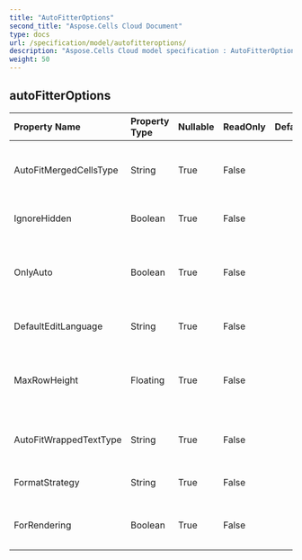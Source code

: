 ```yaml
---
title: "AutoFitterOptions"
second_title: "Aspose.Cells Cloud Document"
type: docs
url: /specification/model/autofitteroptions/
description: "Aspose.Cells Cloud model specification : AutoFitterOptions. Effortlessly handle Excel and other spreadsheet documents with features like opening, generating, editing, splitting, merging, comparing, and converting."
weight: 50
---
```


## **autoFitterOptions**

 

| Property Name | Property Type | Nullable |  ReadOnly | DefaultValue | Description | 
| :- | :- | :- |:- |  :- | :- |
| AutoFitMergedCellsType | String | True |  False |  | Gets and set the type of auto fitting row height of merged cells. |  
| IgnoreHidden | Boolean | True |  False |  | Ignores the hidden rows/columns. |  
| OnlyAuto | Boolean | True |  False |  | Indicates whether only fit the rows which height are not customed. |  
| DefaultEditLanguage | String | True |  False |  | Gets or sets default edit language. |  
| MaxRowHeight | Floating | True |  False |  | Gets and sets the max row height(in unit of Point) when autofitting rows. |  
| AutoFitWrappedTextType | String | True |  False |  | Gets and sets the type of auto fitting wrapped text. |  
| FormatStrategy | String | True |  False |  | Gets and sets the formatted strategy. |  
| ForRendering | Boolean | True |  False |  | Indicates whether fit for rendering purpose. |  

